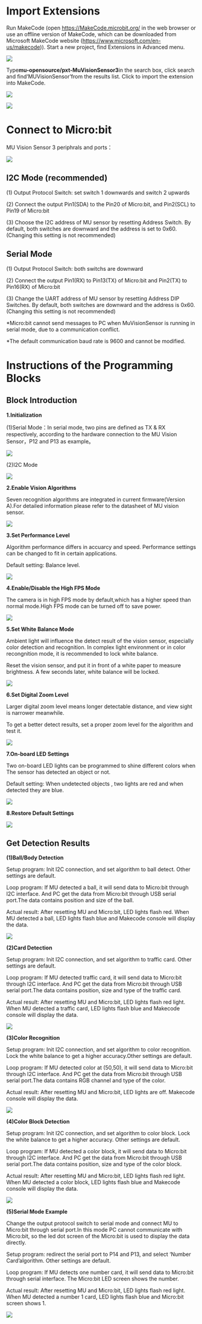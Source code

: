 # Import Extensions
Run MakeCode (open https://MakeCode.microbit.org/  in the web browser or use an offline version of MakeCode, which can be downloaded from Microsoft MakeCode website (https://www.microsoft.com/en-us/makecode)).
Start a new project, find Extensions in Advanced menu.

![](./images/MUVS3_Makecode_extension.png)

Type**mu-opensource/pxt-MuVisionSensor3**in the search box, click search and find‘MUVisionSensor’from the results list. 
Click to import the extension into MakeCode.

![](./images/MUVS3_Makecode_extension_MU.png)

![](./images/MUVS3_Makecode_imported.png)

# Connect to Micro:bit 

MU Vision Sensor 3 periphrals and ports：

![](./images/MUVS3_pinout.png)

## I2C Mode (recommended)

(1) Output Protocol Switch: set switch 1 downwards and switch 2 upwards

(2) Connect the output Pin1(SDA) to the Pin20 of Micro:bit, and Pin2(SCL) to Pin19  of Micro:bit

(3) Choose the I2C address of MU sensor by resetting Address Switch.  By default, both switches are downward and the address is set to 0x60. 
(Changing this setting is not recommended)

## Serial Mode

(1) Output Protocol Switch: both switchs are downward

(2) Connect the output Pin1(RX) to Pin13(TX) of Micro:bit and Pin2(TX) to Pin16(RX) of Micro:bit

(3) Change the UART address of MU sensor by resetting Address DIP Switches. By default, both switches are downward and the address is 0x60. (Changing this setting is not recommended)

*Micro:bit cannot send messages to PC when MuVisionSensor is running in serial mode, due to a communication conflict.

*The default communication baud rate is 9600 and cannot be modified.

# Instructions of the Programming Blocks

## Block Introduction

**1.Initialization**

(1)Serial Mode：In serial mode, two pins are defined as TX & RX respectively, according to the hardware connection to the MU Vision Sensor，P12 and P13 as example。

![](./images/Makecode_block_serial_init.png)

(2)I2C Mode

![](./images/Makecode_block_i2c_init.png)

**2.Enable Vision Algorithms**

Seven recognition algorithms are integrated in current firmware(Version A).For detailed information please refer to the datasheet of MU vision sensor.

![](./images/Makecode_block_enable_algorithm.png)

**3.Set Performance Level**

Algorithm performance differs in accuarcy and speed. Performance settings can be changed to fit in certain applications.

Default setting: Balance level.

![](./images/Makecode_block_algorithm_performance.png)

**4.Enable/Disable the High FPS Mode**

The camera is in high FPS mode by default,which has a higher speed than normal mode.High FPS mode can be turned off to save power.

![](./images/Makecode_block_highFPS.png)

**5.Set White Balance Mode**

Ambient light will influence the detect result of the vision sensor, especially color detection and recognition.
In complex light environment or in color recongnition mode, it is recommended to lock white balance.

Reset the vision sensor, and put it in front of a white paper to measure brightness. A few seconds later, white balance will be locked.

![](./images/Makecode_block_setWB.png)

**6.Set Digital Zoom Level**

Larger digital zoom level means longer detectable distance, and view sight is narrower meanwhile. 

To get a better detect results, set a proper zoom level for the algorithm and test it.

![](./images/Makecode_block_setzoom.png)

**7.On-board LED Settings**

Two on-board LED lights can be programmed to shine different colors when The sensor has detected an object or not.

Default setting: When undetected objects , two lights are red and when detected they are blue.

![](./images/Makecode_block_setLED.png)

**8.Restore Default Settings**  

![](./images/Makecode_block_setdefault.png)

## Get Detection Results

**(1)Ball/Body Detection**

Setup program: Init I2C connection, and set algorithm to ball detect. Other settings are default.

Loop program: If MU detected a ball, it will send data to Micro:bit through I2C interface. And PC get the data from Micro:bit through USB serial port.The data contains position and size of the ball.

Actual result: After resetting MU and Micro:bit, LED lights flash red. When MU detected a ball, LED lights flash blue and Makecode console will display the data.

![](./images/Makecode_example_ball_detect.png)

**(2)Card Detection**

Setup program: Init I2C connection, and set algorithm to traffic card. Other settings are default.

Loop program: If MU detected traffic card, it will send data to Micro:bit through I2C interface. And PC get the data from Micro:bit through USB serial port.The data contains position, size and type of the traffic card.

Actual result: After resetting MU and Micro:bit, LED lights flash red light. When MU detected a traffic card, LED lights flash blue and Makecode console will display the data.

![](./images/Makecode_example_card_detect.png)

**(3)Color Recognition**

Setup program: Init I2C connection, and set algorithm to color recognition. Lock the white balance to get a higher accuracy.Other settings are default.

Loop program: If MU detected color at (50,50), it will send data to Micro:bit through I2C interface. And PC get the data from Micro:bit through USB serial port.The data contains RGB channel and type of the color.

Actual result: After resetting MU and Micro:bit, LED lights are off. Makecode console will display the data.

![](./images/Makecode_example_color_recognition.png)

**(4)Color Block Detection**

Setup program: Init I2C connection, and set algorithm to color block. Lock the white balance to get a higher accuracy. Other settings are default.

Loop program: If MU detected a color block, it will send data to Micro:bit through I2C interface. And PC get the data from Micro:bit through USB serial port.The data contains position, size and type of the color block.

Actual result: After resetting MU and Micro:bit, LED lights flash red light. When MU detected a color block, LED lights flash blue and Makecode console will display the data.

![](./images/Makecode_example_color_block.png)

**(5)Serial Mode Example**

Change the output protocol switch to serial mode and connect MU to Micro:bit through serial port.In this mode PC cannot communicate with Micro:bit, so the led dot screen of the Micro:bit is used to display the data directly.

Setup program: redirect the serial port to P14 and P13, and select  ‘Number Card’algorithm. Other settings are default.

Loop program: If MU detects one number card, it will send data to Micro:bit through serial interface. The Micro:bit LED screen shows the number.

Actual result: After resetting MU and Micro:bit, LED lights flash red light. When MU detected a number 1 card, LED lights flash blue and Micro:bit screen shows 1.

![](./images/Makecode_example_serial.png)
